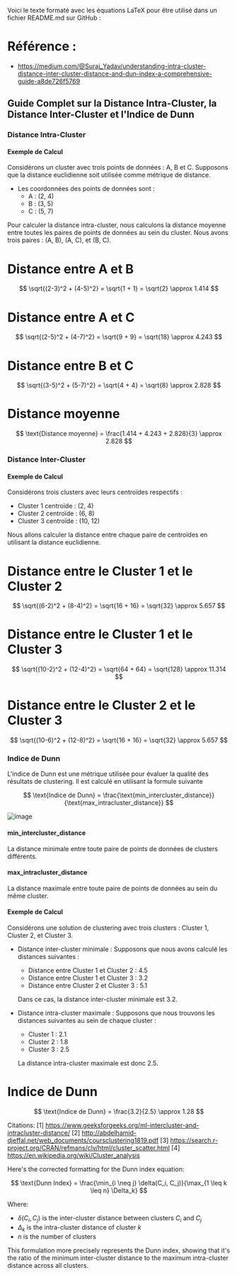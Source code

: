 Voici le texte formaté avec les équations LaTeX pour être utilisé dans un fichier README.md sur GitHub :

# Référence :
- https://medium.com/@Suraj_Yadav/understanding-intra-cluster-distance-inter-cluster-distance-and-dun-index-a-comprehensive-guide-a8de726f5769

## Guide Complet sur la Distance Intra-Cluster, la Distance Inter-Cluster et l'Indice de Dunn

### Distance Intra-Cluster

#### Exemple de Calcul

Considérons un cluster avec trois points de données : A, B et C. Supposons que la distance euclidienne soit utilisée comme métrique de distance.

- Les coordonnées des points de données sont :
  - A : (2, 4)
  - B : (3, 5)
  - C : (5, 7)

Pour calculer la distance intra-cluster, nous calculons la distance moyenne entre toutes les paires de points de données au sein du cluster. Nous avons trois paires : (A, B), (A, C), et (B, C).

# Distance entre A et B 
$$
\sqrt{(2-3)^2 + (4-5)^2} = \sqrt{1 + 1} = \sqrt{2} \approx 1.414
$$

# Distance entre A et C
$$
\sqrt{(2-5)^2 + (4-7)^2} = \sqrt{9 + 9} = \sqrt{18} \approx 4.243
$$

# Distance entre B et C 
$$
\sqrt{(3-5)^2 + (5-7)^2} = \sqrt{4 + 4} = \sqrt{8} \approx 2.828
$$

# Distance moyenne 
$$
\text{Distance moyenne} = \frac{1.414 + 4.243 + 2.828}{3} \approx 2.828
$$

### Distance Inter-Cluster

#### Exemple de Calcul

Considérons trois clusters avec leurs centroïdes respectifs :

- Cluster 1 centroïde : (2, 4)
- Cluster 2 centroïde : (6, 8)
- Cluster 3 centroïde : (10, 12)

Nous allons calculer la distance entre chaque paire de centroïdes en utilisant la distance euclidienne.

# Distance entre le Cluster 1 et le Cluster 2 
$$
\sqrt{(6-2)^2 + (8-4)^2} = \sqrt{16 + 16} = \sqrt{32} \approx 5.657
$$

# Distance entre le Cluster 1 et le Cluster 3
$$
\sqrt{(10-2)^2 + (12-4)^2} = \sqrt{64 + 64} = \sqrt{128} \approx 11.314
$$

# Distance entre le Cluster 2 et le Cluster 3
$$
\sqrt{(10-6)^2 + (12-8)^2} = \sqrt{16 + 16} = \sqrt{32} \approx 5.657
$$



### Indice de Dunn

L'indice de Dunn est une métrique utilisée pour évaluer la qualité des résultats de clustering. Il est calculé en utilisant la formule suivante

$$
\text{Indice de Dunn} = \frac{\text{min_intercluster_distance}}{\text{max_intracluster_distance}}
$$

![image](https://github.com/hrhouma/Apprentissage-Non-Supervise/assets/10111526/17febcb0-be0b-4be2-95a2-056f7f95369e)



#### min\_intercluster\_distance

La distance minimale entre toute paire de points de données de clusters différents.

#### max\_intracluster\_distance

La distance maximale entre toute paire de points de données au sein du même cluster.


#### Exemple de Calcul

Considérons une solution de clustering avec trois clusters : Cluster 1, Cluster 2, et Cluster 3.

- Distance inter-cluster minimale : Supposons que nous avons calculé les distances suivantes :
  - Distance entre Cluster 1 et Cluster 2 : 4.5
  - Distance entre Cluster 1 et Cluster 3 : 3.2
  - Distance entre Cluster 2 et Cluster 3 : 5.1

  Dans ce cas, la distance inter-cluster minimale est 3.2.

- Distance intra-cluster maximale : Supposons que nous trouvons les distances suivantes au sein de chaque cluster :
  - Cluster 1 : 2.1
  - Cluster 2 : 1.8
  - Cluster 3 : 2.5

  La distance intra-cluster maximale est donc 2.5.

# Indice de Dunn 
$$
\text{Indice de Dunn} = \frac{3.2}{2.5} \approx 1.28
$$

Citations:
[1] https://www.geeksforgeeks.org/ml-intercluster-and-intracluster-distance/
[2] http://abdelhamid-djeffal.net/web_documents/coursclustering1819.pdf
[3] https://search.r-project.org/CRAN/refmans/clv/html/cluster_scatter.html
[4] https://en.wikipedia.org/wiki/Cluster_analysis



Here's the corrected formatting for the Dunn index equation:

$$
\text{Dunn Index} = \frac{\min_{i \neq j} \delta(C_i, C_j)}{\max_{1 \leq k \leq n} \Delta_k}
$$

Where:
- $\delta(C_i, C_j)$ is the inter-cluster distance between clusters $C_i$ and $C_j$
- $\Delta_k$ is the intra-cluster distance of cluster $k$
- $n$ is the number of clusters

This formulation more precisely represents the Dunn index, showing that it's the ratio of the minimum inter-cluster distance to the maximum intra-cluster distance across all clusters.
